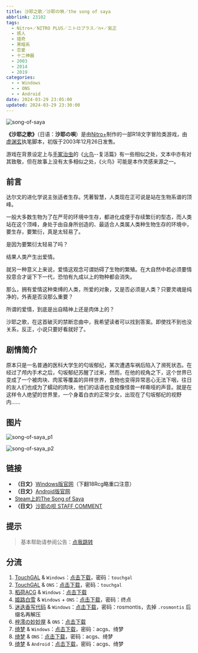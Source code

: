 ```yaml
---
title: 沙耶之歌／沙耶の唄／the song of saya
abbrlink: 23102
tags:
  - Nitro+／NITRO PLUS／ニトロプラス／n+／氮正
  - 感人
  - 猎奇
  - 黑暗系
  - 恋爱
  - 十二神器
  - 2003
  - 2014
  - 2019
categories:
  - - Windows
  - - ONS
  - - Android
date: 2024-03-29 23:05:00
updated: 2024-03-29 23:30:00
---
```


![song-of-saya](https://static.saop.cc/vns/img/song-of-saya.webp)

**《沙耶之歌》**（日语：**沙耶の唄**）是由[Nitro+](https://zh.moegirl.org.cn/Nitro%2B)制作的一部R18文字冒险类游戏，由[虚渊玄](https://zh.moegirl.org.cn/虚渊玄)执笔脚本，初版于2003年12月26日发售。

<!-- more -->

游戏在背景设定上与[手冢治虫](https://zh.moegirl.org.cn/手冢治虫)的《[火鸟](https://zh.moegirl.org.cn/火鸟)--复活篇》有一些相似之处，文本中亦有对其致敬，但在故事上没有太多相似之处，《火鸟》可能是本作灵感来源之一。

## 前言

达尔文的进化学说主张适者生存。凭著智慧，人类现在正可说是站在生物系谱的顶峰。

一般大多数生物为了在严苛的环境中生存，都进化成便于存续繁衍的型态，而人类站在这个顶峰，身处于由自身所创造的、最适合人类属人类种生物生存的环境中，要生存，要繁衍，真是太轻易了。

是因为要繁衍太轻易了吗？

结果人类产生出爱情。

就另一种意义上来说，爱情这观念可谓妨碍了生物的繁殖。在大自然中若必须要情投意合才诞下下一代，恐怕有九成以上的物种都会消失。

那么，拥有爱情这种束缚的人类，所爱的对象，又是否必须是人类？只要灵魂是纯净的，外表是否没那么重要？

所谓的爱情，到底是出自精神上还是肉体上的？

沙耶之歌，在这首破灭的禁断恋曲中，我希望读者可以找到答案。即使找不到也没关系，反正，小说只要好看就好了。

## 剧情简介

原本只是一名普通的医科大学生的匂坂郁纪，某次遭遇车祸后陷入了濒死状态。在经过了颅内手术之后，匂坂郁纪苏醒了过来，然而，在他的视角之下，这个世界已变成了一个被肉块、肉浆等覆盖的异样世界，食物也变得异常恶心无法下咽，往日的友人们也成为了蠕动的肉块，他们的话语也变成像怪兽一样嘶哑的声音。就是在这样令人绝望的世界里，一个身着白衣的正常少女，出现在了匂坂郁纪的视野内……

## 图片

![song-of-saya_p1](https://static.saop.cc/vns/img/song-of-saya_p1.webp)

![song-of-saya_p2](https://static.saop.cc/vns/img/song-of-saya_p2.webp)

## 链接

- **（日文）**[Windows版官网](https://www.nitroplus.co.jp/pc/lineup/into_06/)（下翻18Rcg略重口注意）
- **（日文）**[Android版官网](https://www.nitroplus.co.jp/game/saya/)
- [Steam上的The Song of Saya](https://store.steampowered.com/app/702050/)
- **（日文）**[沙耶の呗 STAFF COMMENT](https://www.nitroplus.co.jp/secret/saya/enter_ln.html)

## 提示

> 基本帮助请参阅公告：[点我跳转](/p/announcement/)

## 分流

1. [TouchGAL](https://www.touchgal.io/) & `Windows`：[点击下载](https://pan.touchgal.net/s/PVVhR)，密码：`touchgal`
2. [TouchGAL](https://www.touchgal.io/) & `ONS`：[点击下载](https://pan.touchgal.net/s/90OIb)，密码：`touchgal`
3. [稻荷ACG](https://amoebi.com/) & `Windows`：[点击下载](https://sakustar.top/download?post_id=458&index=0&i=0)
4. [姬路白雪](https://pan.jlbx.xyz/) & `Windows` + `ONS`：[点击下载](https://pan.jlbx.xyz/?s=%E6%B2%99%E8%80%B6%E4%B9%8B%E6%AD%8C)，密码：终点
5. [迷迭香写代码](https://rosmontis.com/) & `Windows`：[点击下载](https://drive.rosmontis.com/s/30Kc5)，密码：rosmontis，去掉 `.rosmontis` 后缀名再解压
6. [梓澪の妙妙屋](https://zi0.cc/) & `ONS`：[点击下载](https://zi0.cc/d/%60%E3%80%90%E5%BD%92%20%E6%A1%A3%E3%80%91/%E3%80%90ONS%E5%90%88%E9%9B%86%E3%80%91/%5BNitroPlus%5D%E6%B2%99%E8%80%B6%E4%B9%8B%E6%AD%8C.7z?sign=zJziI_FkcZP36t3U4-VC7yOMhkVj-ABaLtzme0C2_3o=:0)
7. [绮梦](https://acgs.eu.org/) & `Windows`：[点击下载](https://acgs.eu.org/down_html/?url=game/%E6%B2%99%E8%80%B6%E4%B9%8B%E6%AD%8C&name=%E6%B2%99%E8%80%B6%E4%B9%8B%E6%AD%8C)，密码：acgs、绮梦
8. [绮梦](https://acgs.eu.org/) & `ONS`：[点击下载](https://acgs.eu.org/down_html/?url=game/%E6%B2%99%E8%80%B6%E4%B9%8B%E6%AD%8CONS&name=%E6%B2%99%E8%80%B6%E4%B9%8B%E6%AD%8C)，密码：acgs、绮梦
9. [绮梦](https://acgs.eu.org/) & `Android`：[点击下载](https://acgs.eu.org/down_html/?url=game/%E6%B2%99%E8%80%B6%E4%B9%8B%E6%AD%8C%E5%AE%89%E5%8D%93&name=%E6%B2%99%E8%80%B6%E4%B9%8B%E6%AD%8C)，密码：acgs、绮梦
